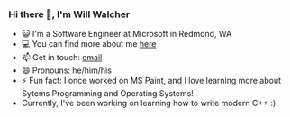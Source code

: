 ### Hi there 👋, I'm Will Walcher

- 😺 I'm a Software Engineer at Microsoft in Redmond, WA
- 💻 You can find more about me [here](https://www.williamwalcher.xyz)
- 📫 Get in touch: [email](mailto:will.walcher@gmail.com)
- 😄 Pronouns: he/him/his
- ⚡ Fun fact: I once worked on MS Paint, and I love learning more about Sytems Programming and Operating Systems!
- Currently, I've been working on learning how to write modern C++ :) 
